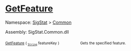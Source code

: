# [GetFeature](./Signature-100663436.md)

Namespace: [SigStat]() > [Common](./../README.md)

Assembly: SigStat.Common.dll

<sub>[GetFeature](./Signature-100663436.md) ( <sub>[`String`](https://docs.microsoft.com/en-us/dotnet/api/System.String)</sub> featureKey )</sub>&nbsp; &nbsp; &nbsp; &nbsp; &nbsp; &nbsp; &nbsp; &nbsp; &nbsp;<sub>Gets the specified feature.</sub>
